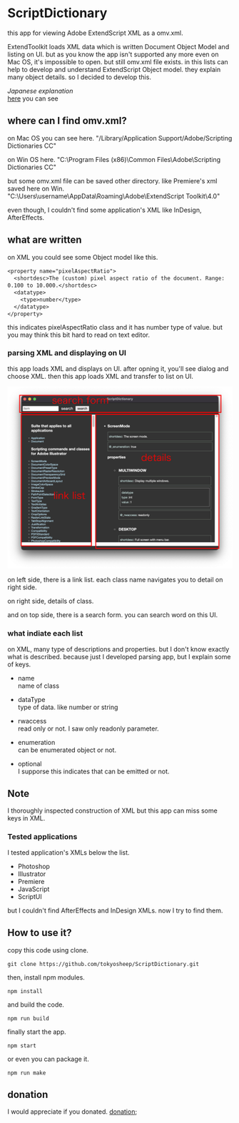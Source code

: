 # ScriptDictionary

this app for viewing Adobe ExtendScript XML as a omv.xml.

ExtendToolkit loads XML data which is written Document Object Model and listing on UI.
but as you know the app isn't supported any more even on Mac OS, it's impossible to open.
but still omv.xml file exists.
in this lists can help to develop and understand ExtendScript Object model.
they explain many object details.
so I decided to develop this.

*Japanese explanation*  
[here](https://kawano-shuji.com/justdiary/2023/12/19/electron-script-dictionary/) you can see

## where can I find omv.xml?

on Mac OS you can see here.
"/Library/Application Support/Adobe/Scripting Dictionaries CC"

on Win OS here.
"C:\Program Files (x86)\Common Files\Adobe\Scripting Dictionaries CC"

but some omv.xml file can be saved other directory.
like Premiere's xml saved here on Win.
"C:\Users\username\AppData\Roaming\Adobe\ExtendScript Toolkit\4.0"

even though, I couldn't find some application's XML like InDesign, AfterEffects.

## what are written

on XML you could see some Object model like this.
```
<property name="pixelAspectRatio">
  <shortdesc>The (custom) pixel aspect ratio of the document. Range: 0.100 to 10.000.</shortdesc>
  <datatype>
    <type>number</type>
  </datatype>
</property>
```
this indicates pixelAspectRatio class and it has number type of value.
but you may think this bit hard to read on text editor.

### parsing XML and displaying on UI

this app loads XML and displays on UI.
after opning it, you'll see dialog and choose XML.
then this app loads XML and transfer to list on UI.

![UI image](./readme_img/en_scriptdictionary.jpg)

on left side, there is a link list.
each class name navigates you to detail on right side.

on right side, details of class.

and on top side, there is a search form.
you can search word on this UI.

### what indiate each list

on XML, many type of descriptions and properties.
but I don't know exactly what is described.
because just I developed parsing app, but I explain some of keys.

- name  
name of class

- dataType  
type of data. like number or string

- rwaccess  
read only or not. I saw only readonly parameter.

- enumeration  
can be enumerated object or not.

- optional  
I supporse this indicates that can be emitted or not.

## Note
I thoroughly inspected construction of XML but this app can miss some keys in XML.

### Tested applications

I tested application's XMLs below the list.

- Photoshop
- Illustrator
- Premiere
- JavaScript
- ScriptUI

but I couldn't find AfterEffects and InDesign XMLs.
now I try to find them.

## How to use it?

copy this code using clone.

```
git clone https://github.com/tokyosheep/ScriptDictionary.git
```

then, install npm modules.

```
npm install
```

and build the code.

```
npm run build
```

finally start the app.
```
npm start
```

or even you can package it.
```
npm run make
```

## donation

I would appreciate if you donated.
[donation](https://www.buymeacoffee.com/tokyosheepp);